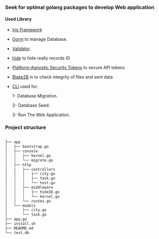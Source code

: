 ### Seek for optimal golang packages to develop Web application

#### Used Library

-   [Iris Framework](https://github.com/kataras/iris)
-   [Gorm](https://github.com/jinzhu/gorm) to manage Database.
-   [Validator](https://github.com/asaskevich/govalidator)
-   [hide](https://github.com/emvi/hide) to hide really records ID
-   [Platform-Agnostic Security Tokens](https://github.com/o1egl/paseto) to secure API tokens
-   [Blake2B](golang.org/x/crypto/blake2b) is to check integrity of files and sent data
-   [CLI](https://github.com/urfave/cli) used for:

    1- Database Migration.

    2- Database Seed.

    3- Run The Web Application.

### Project structure

```sh
.
├── app
│   ├── bootstrap.go
│   ├── console
│   │   ├── kernel.go
│   │   └── migrate.go
│   ├── http
│   │   ├── controllers
│   │   │   ├── city.go
│   │   │   ├── task.go
│   │   │   └── test.go
│   │   ├── middleware
│   │   │   ├── hideID.go
│   │   │   └── kernel.go
│   │   └── routes.go
│   └── models
│       ├── city.go
│       └── task.go
├── app.go
├── install.sh
├── README.md
└── test.db
```
